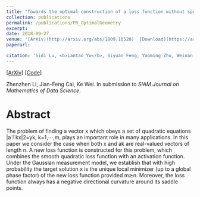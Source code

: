 ```yaml
---
title: "Towards the optimal construction of a loss function without spurious local minima for solving quadratic equations"
collection: publications
permalink: /publications/PR_OptimalGeometry
excerpt: 
date: 2018-09-27
venue: '[ArXiv](http://arxiv.org/abs/1809.10520)  [Download](https://arxiv.org/pdf/1809.10520.pdf)'
paperurl: 

citation: 'Sidi Lu, <b>Lantao Yu</b>, Siyuan Feng, Yaoming Zhu, Weinan Zhang, Yong Yu. In submission to <i> </i>'
---
```

[[ArXiv]](https://arxiv.org/pdf/1809.10520) [[Code]]()

Zhenzhen Li, Jian-Feng Cai, Ke Wei. In submission to *SIAM Journal on Mathematics of Data Science*.

Abstract
=====
The problem of finding a vector x which obeys a set of quadratic equations |a⊤kx|2=yk, k=1,⋯,m, plays an important role in many applications. In this paper we consider the case when both x and ak are real-valued vectors of length n. A new loss function is constructed for this problem, which combines the smooth quadratic loss function with an activation function. Under the Gaussian measurement model, we establish that with high probability the target solution x is the unique local minimizer (up to a global phase factor) of the new loss function provided m≳n. Moreover, the loss function always has a negative directional curvature around its saddle points.








